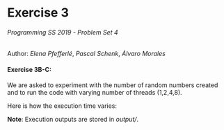# Exercise 3  
######  Programming SS 2019 - Problem Set 4
Author: *Elena Pfefferlé*, *Pascal Schenk*, *Àlvaro Morales*

#### Exercise 3B-C:

We are asked to experiment with the number of random numbers created and to run the code with varying number of threads (1,2,4,8).

Here is how the execution time varies:



**Note**: Execution outputs are stored in *output/*.
